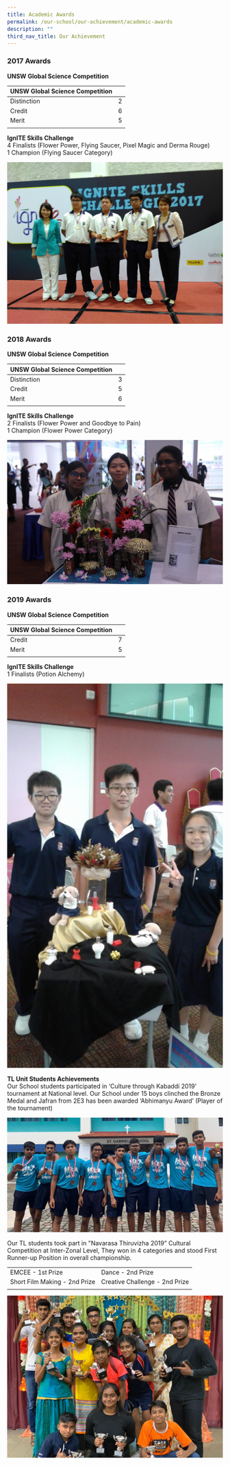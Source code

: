 ```yaml
---
title: Academic Awards
permalink: /our-school/our-achievement/academic-awards
description: ""
third_nav_title: Our Achievement
---
```

### 2017 Awards

**UNSW Global Science Competition** 

| UNSW Global Science Competition |  |
|---|---|
|Distinction | 2 |
| Credit | 6 |
| Merit | 5 |
| | | 

**IgnITE Skills Challenge** <br>
4 Finalists (Flower Power, Flying Saucer, Pixel Magic and Derma Rouge) <br> 
1 Champion (Flying Saucer Category)

![](/images/11.jpg)

### 2018 Awards

**UNSW Global Science Competition** 

| UNSW Global Science Competition |  |
|---|---|
|Distinction | 3 |
| Credit | 5 |
| Merit | 6 |
| | | 

**IgnITE Skills Challenge** <br>
2 Finalists (Flower Power and Goodbye to Pain) <br>
1 Champion (Flower Power Category)

![](/images/21.jpg)

### 2019 Awards

**UNSW Global Science Competition** 

| UNSW Global Science Competition |  |
|---|---|
| Credit | 7 |
| Merit | 5 |
| | | 

**IgnITE Skills Challenge** <br>
1 Finalists (Potion Alchemy)

![](/images/31.jpg)

**TL Unit Students Achievements** <br>
Our School students participated in ‘Culture through Kabaddi 2019' tournament at National level. Our School under 15 boys clinched the Bronze Medal and Jafran from 2E3 has been awarded ‘Abhimanyu Award’ (Player of the tournament)

![](/images/12.jpg)


Our TL students took part in "Navarasa Thiruvizha 2019” Cultural Competition at Inter-Zonal Level, They won in 4 categories and stood First Runner-up Position in overall championship.

| | |
|---|---|
| EMCEE - 1st Prize | Dance - 2nd Prize |
| Short Film Making - 2nd Prize | Creative Challenge - 2nd Prize |
| | |

![](/images/22.jpg)
